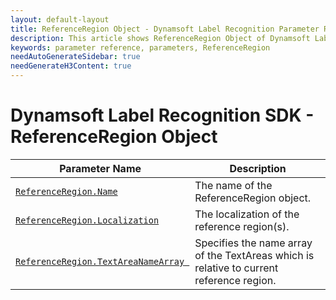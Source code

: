 ```yaml
---
layout: default-layout
title: ReferenceRegion Object - Dynamsoft Label Recognition Parameter Reference
description: This article shows ReferenceRegion Object of Dynamsoft Label Recognition.
keywords: parameter reference, parameters, ReferenceRegion
needAutoGenerateSidebar: true
needGenerateH3Content: true
---
```



# Dynamsoft Label Recognition SDK - ReferenceRegion Object

 | Parameter Name | Description |
 | -------------- | ----------- | 
 | [`ReferenceRegion.Name`](parameter-control.md#name) | The name of the ReferenceRegion object. |
 | [`ReferenceRegion.Localization`](localization.md#localization) | The localization of the reference region(s). |
 | [`ReferenceRegion.TextAreaNameArray `](parameter-control.md#textareanamearray ) | Specifies the name array of the TextAreas which is relative to current reference region. |
